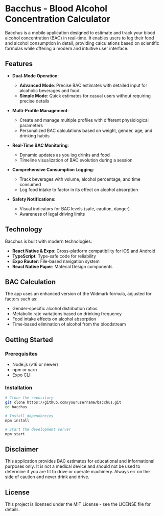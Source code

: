 # Bacchus - Blood Alcohol Concentration Calculator

Bacchus is a mobile application designed to estimate and track your blood alcohol concentration (BAC) in real-time. It enables users to log their food and alcohol consumption in detail, providing calculations based on scientific formulas while offering a modern and intuitive user interface.

## Features

- **Dual-Mode Operation**:
  - **Advanced Mode**: Precise BAC estimates with detailed input for alcoholic beverages and food
  - **Simple Mode**: Quick estimates for casual users without requiring precise details

- **Multi-Profile Management**:
  - Create and manage multiple profiles with different physiological parameters
  - Personalized BAC calculations based on weight, gender, age, and drinking habits

- **Real-Time BAC Monitoring**:
  - Dynamic updates as you log drinks and food
  - Timeline visualization of BAC evolution during a session

- **Comprehensive Consumption Logging**:
  - Track beverages with volume, alcohol percentage, and time consumed
  - Log food intake to factor in its effect on alcohol absorption

- **Safety Notifications**:
  - Visual indicators for BAC levels (safe, caution, danger)
  - Awareness of legal driving limits

## Technology

Bacchus is built with modern technologies:

- **React Native & Expo**: Cross-platform compatibility for iOS and Android
- **TypeScript**: Type-safe code for reliability
- **Expo Router**: File-based navigation system
- **React Native Paper**: Material Design components

## BAC Calculation

The app uses an enhanced version of the Widmark formula, adjusted for factors such as:

- Gender-specific alcohol distribution ratios
- Metabolic rate variations based on drinking frequency
- Food intake effects on alcohol absorption
- Time-based elimination of alcohol from the bloodstream

## Getting Started

### Prerequisites

- Node.js (v16 or newer)
- npm or yarn
- Expo CLI

### Installation

```sh
# Clone the repository
git clone https://github.com/yourusername/bacchus.git
cd bacchus

# Install dependencies
npm install

# Start the development server
npm start
```

## Disclaimer

This application provides BAC estimates for educational and informational purposes only. It is not a medical device and should not be used to determine if you are fit to drive or operate machinery. Always err on the side of caution and never drink and drive.

## License

This project is licensed under the MIT License - see the LICENSE file for details.
